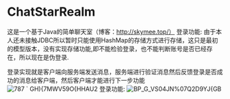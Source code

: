 # ChatStarRealm
这是一个基于Java的简单聊天室（博客：http://skymee.top/）
登录功能:
由于本人还未接触JDBC所以暂时只能使用HashMap的存储方式进行存储，这只是最初的模型版本，没有实现存储功能,即不能检验登录，也不能判断账号是否已经存在，所以现在是伪登录.

登录实现就是客户端向服务端发送消息，服务端进行验证消息然后反馈登录是否成功的消息给客户端，然后客户端才能进行下一步功能
![787 ` GH){7MWV59O{HHAU2](https://user-images.githubusercontent.com/92422899/150634484-71362aa8-c2df-4891-a42a-135195629d50.png)
登录功能:
![BP_G_VS04JN%07Q2D9YJ{GB](https://user-images.githubusercontent.com/92422899/150634493-f7aa9083-2d1e-4afc-9ed4-4f6229a764fb.png)
